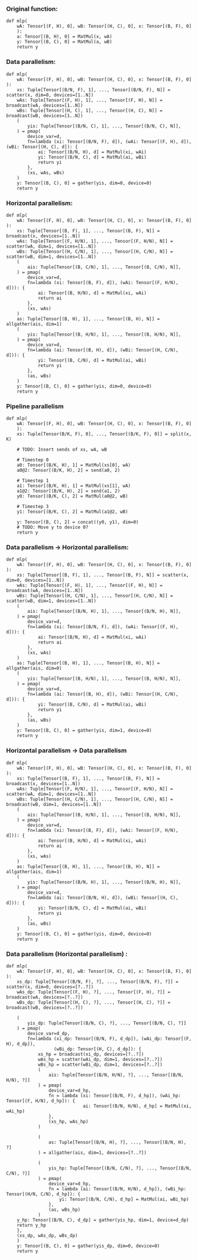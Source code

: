 ﻿### Original function:
    def mlp(
        wA: Tensor[(F, H), 0], wB: Tensor[(H, C), 0], x: Tensor[(B, F), 0]
        ):
        a: Tensor[(B, H), 0] = MatMul(x, wA)
        y: Tensor[(B, C), 0] = MatMul(a, wB)
        return y

### Data parallelism:
    def mlp(
        wA: Tensor[(F, H), 0], wB: Tensor[(H, C), 0], x: Tensor[(B, F), 0]
    ):
        xs: Tuple[Tensor[(B/N, F), 1], ..., Tensor[(B/N, F), N]] = scatter(x, dim=0, devices=[1..N])
        wAs: Tuple[Tensor[(F, H), 1], ..., Tensor[(F, H), N]] = broadcast(wA, devices=[1..N])
        wBs: Tuple[Tensor[(H, C), 1], ..., Tensor[(H, C), N]] = broadcast(wB, devices=[1..N])
        (
            yis: Tuple[Tensor[(B/N, C), 1], ..., Tensor[(B/N, C), N]],
        ) = pmap(
            device_var=d,
            fn=lambda (xi: Tensor[(B/N, F), d]), (wAi: Tensor[(F, H), d]), (wBi: Tensor[(H, C), d]): {
                ai: Tensor[(B/N, H), d] = MatMul(xi, wAi)
                yi: Tensor[(B/N, C), d] = MatMul(ai, wBi)
                return yi
            },
            (xs, wAs, wBs)
        )
        y: Tensor[(B, C), 0] = gather(yis, dim=0, device=0)
        return y
 
### Horizontal parallelism:
    def mlp(
        wA: Tensor[(F, H), 0], wB: Tensor[(H, C), 0], x: Tensor[(B, F), 0]
    ):
        xs: Tuple[Tensor[(B, F), 1], ..., Tensor[(B, F), N]] = broadcast(x, devices=[1..N])
        wAs: Tuple[Tensor[(F, H/N), 1], ..., Tensor[(F, H/N), N]] = scatter(wA, dim=1, devices=[1..N])
        wBs: Tuple[Tensor[(H, C/N), 1], ..., Tensor[(H, C/N), N]] = scatter(wB, dim=1, devices=[1..N])
        (
            ais: Tuple[Tensor[(B, C/N), 1], ..., Tensor[(B, C/N), N]],
        ) = pmap(
            device_var=d,
            fn=lambda (xi: Tensor[(B, F), d]), (wAi: Tensor[(F, H/N), d])): {
                ai: Tensor[(B, H/N), d] = MatMul(xi, wAi)
                return ai
            },
            (xs, wAs)
        )
        as: Tuple[Tensor[(B, H), 1], ..., Tensor[(B, H), N]] = allgather(ais, dim=1)
        (
            yis: Tuple[Tensor[(B, H/N), 1], ..., Tensor[(B, H/N), N]],
        ) = pmap(
            device_var=d,
            fn=lambda (ai: Tensor[(B, H), d]), (wBi: Tensor[(H, C/N), d])): {
                yi: Tensor[(B, C/N), d] = MatMul(ai, wBi)
                return yi
            },
            (as, wBs)
        )
        y: Tensor[(B, C), 0] = gather(yis, dim=0, device=0)
        return y

### Pipeline parallelism
    def mlp(
        wA: Tensor[(F, H), 0], wB: Tensor[(H, C), 0], x: Tensor[(B, F), 0]
        ):
        xs: Tuple[Tensor(B/K, F), 0], ..., Tensor[(B/K, F), 0]] = split(x, K)
        
        # TODO: Insert sends of xs, wA, wB
     
        # Timestep 0
        a0: Tensor[(B/K, H), 1] = MatMul(xs[0], wA)
        a0@2: Tensor[(B/K, H), 2] = send(a0, 2)
        
        # Timestep 1
        a1: Tensor[(B/K, H), 1] = MatMul(xs[1], wA)
        a1@2: Tensor[(B/K, H), 2] = send(a1, 2)
        y0: Tensor[(B/K, C), 2] = MatMul(a0@2, wB)
        
        # Timestep 3
        y1: Tensor[(B/K, C), 2] = MatMul(a1@2, wB)
        
        y: Tensor[(B, C), 2] = concat((y0, y1), dim=0)
		# TODO: Move y to device 0?
		return y 

### Data parallelism -> Horizontal parallelism:
    def mlp(
        wA: Tensor[(F, H), 0], wB: Tensor[(H, C), 0], x: Tensor[(B, F), 0]
    ):
        xs: Tuple[Tensor[(B, F), 1], ..., Tensor[(B, F), N]] = scatter(x, dim=0, devices=[1..N])
        wAs: Tuple[Tensor[(F, H), 1], ..., Tensor[(F, H), N]] = broadcast(wA, devices=[1..N])
        wBs: Tuple[Tensor[(H, C/N), 1], ..., Tensor[(H, C/N), N]] = scatter(wB, dim=1, devices=[1..N])
        (
            ais: Tuple[Tensor[(B/N, H), 1], ..., Tensor[(B/N, H), N]],
        ) = pmap(
            device_var=d,
            fn=lambda (xi: Tensor[(B/N, F), d]), (wAi: Tensor[(F, H), d])): {
                ai: Tensor[(B/N, H), d] = MatMul(xi, wAi)
                return ai
            },
            (xs, wAs)
        )
        as: Tuple[Tensor[(B, H), 1], ..., Tensor[(B, H), N]] = allgather(ais, dim=0)
        (
            yis: Tuple[Tensor[(B, H/N), 1], ..., Tensor[(B, H/N), N]],
        ) = pmap(
            device_var=d,
            fn=lambda (ai: Tensor[(B, H), d]), (wBi: Tensor[(H, C/N), d])): {
                yi: Tensor[(B, C/N), d] = MatMul(ai, wBi)
                return yi
            },
            (as, wBs)
        )
        y: Tensor[(B, C), 0] = gather(yis, dim=1, device=0)
        return y

### Horizontal parallelism -> Data parallelism
    def mlp(
        wA: Tensor[(F, H), 0], wB: Tensor[(H, C), 0], x: Tensor[(B, F), 0]
    ):
        xs: Tuple[Tensor[(B, F), 1], ..., Tensor[(B, F), N]] = broadcast(x, devices=[1..N])
        wAs: Tuple[Tensor[(F, H/N), 1], ..., Tensor[(F, H/N), N]] = scatter(wA, dim=1, devices=[1..N])
        wBs: Tuple[Tensor[(H, C/N), 1], ..., Tensor[(H, C/N), N]] = broadcast(wB, dim=1, devices=[1..N])
        (
            ais: Tuple[Tensor[(B, H/N), 1], ..., Tensor[(B, H/N), N]],
        ) = pmap(
            device_var=d,
            fn=lambda (xi: Tensor[(B, F), d]), (wAi: Tensor[(F, H/N), d])): {
                ai: Tensor[(B, H/N), d] = MatMul(xi, wAi)
                return ai
            },
            (xs, wAs)
        )
        as: Tuple[Tensor[(B, H), 1], ..., Tensor[(B, H), N]] = allgather(ais, dim=1)
        (
            yis: Tuple[Tensor[(B/N, H), 1], ..., Tensor[(B/N, H), N]],
        ) = pmap(
            device_var=d,
            fn=lambda (ai: Tensor[(B/N, H), d]), (wBi: Tensor[(H, C), d])): {
                yi: Tensor[(B/N, C), d] = MatMul(ai, wBi)
                return yi
            },
            (as, wBs)
        )
        y: Tensor[(B, C), 0] = gather(yis, dim=0, device=0)
        return y

### Data parallelism (Horizontal parallelism) :
    def mlp(
        wA: Tensor[(F, H), 0], wB: Tensor[(H, C), 0], x: Tensor[(B, F), 0]
    ):
        xs_dp: Tuple[Tensor[(B/N, F), ?], ..., Tensor[(B/N, F), ?]] = scatter(x, dim=0, devices=[?..?])
        wAs_dp: Tuple[Tensor[(F, H), ?], ..., Tensor[(F, H), ?]] = broadcast(wA, devices=[?..?])
        wBs_dp: Tuple[Tensor[(H, C), ?], ..., Tensor[(H, C), ?]] = broadcast(wB, devices=[?..?])
		
        (
            yis_dp: Tuple[Tensor[(B/N, C), ?], ..., Tensor[(B/N, C), ?]]
        ) = pmap(
            device_var=d_dp,
            fn=lambda (xi_dp: Tensor[(B/N, F), d_dp]), (wAi_dp: Tensor[(F, H), d_dp]),
                      (wBi_dp: Tensor[(H, C), d_dp]): {
                xs_hp = broadcast(xi_dp, devices=[?..?])
                wAs_hp = scatter(wAi_dp, dim=1, devices=[?..?])
                wBs_hp = scatter(wBi_dp, dim=1, devices=[?..?])
                (
                    ais: Tuple[Tensor[(B/N, H/N), ?], ..., Tensor[(B/N, H/N), ?]]
                ) = pmap(
                    device_var=d_hp,
                    fn = lambda (xi: Tensor[(B/N, F), d_hp]), (wAi_hp: Tensor[(F, H/N), d_hp]): {
                                 ai: Tensor[(B/N, H/N), d_hp] = MatMul(xi, wAi_hp)
                    },
                    (xs_hp, wAs_hp)
                )
				
                (
                    as: Tuple[Tensor[(B/N, H), ?], ..., Tensor[(B/N, H), ?]
                ) = allgather(ais, dim=1, devices=[?..?])
				
                (
                    yis_hp: Tuple[Tensor[(B/N, C/N), ?], ..., Tensor[(B/N, C/N), ?]]
                ) = pmap(
                    device_var=d_hp,
                    fn = lambda (ai: Tensor[(B/N, H/N), d_hp]), (wBi_hp: Tensor[(H/N, C/N), d_hp]): {
                        yi: Tensor[(B/N, C/N), d_hp] = MatMul(ai, wBi_hp)
                    },
                    (as, wBs_hp)
                )
		y_hp: Tensor[(B/N, C), d_dp] = gather(yis_hp, dim=1, device=d_dp)
		return y_hp
	    },
	    (xs_dp, wAs_dp, wBs_dp)
        )
        y: Tensor[(B, C), 0] = gather(yis_dp, dim=0, device=0)
        return y
